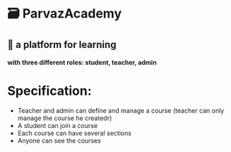 # :card_file_box: ParvazAcademy
## :iphone: a platform for learning
#### with three different roles: student, teacher, admin
# Specification: 
- Teacher and admin can define and manage a course (teacher can only manage the course he createdr)
- A student can join a course
- Each course can have several sections
- Anyone can see the courses


